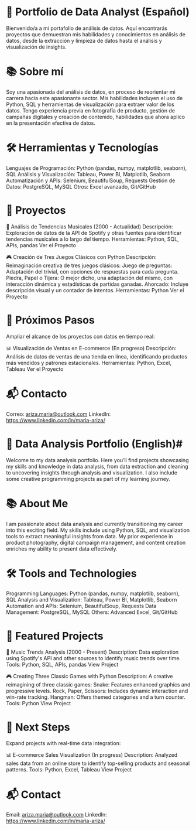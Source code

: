 # 🎯 Portfolio de Data Analyst (Español) #
Bienvenido/a a mi portafolio de análisis de datos. Aquí encontrarás proyectos que demuestran mis habilidades y conocimientos en análisis de datos, desde la extracción y limpieza de datos hasta el análisis y visualización de insights.

# 📚 Sobre mí #
Soy una apasionada del análisis de datos, en proceso de reorientar mi carrera hacia este apasionante sector. Mis habilidades incluyen el uso de Python, SQL y herramientas de visualización para extraer valor de los datos. Tengo experiencia previa en fotografía de producto, gestión de campañas digitales y creación de contenido, habilidades que ahora aplico en la presentación efectiva de datos.

# 🛠️ Herramientas y Tecnologías #
Lenguajes de Programación: Python (pandas, numpy, matplotlib, seaborn), SQL
Análisis y Visualización: Tableau, Power BI, Matplotlib, Seaborn
Automatización y APIs: Selenium, BeautifulSoup, Requests
Gestión de Datos: PostgreSQL, MySQL
Otros: Excel avanzado, Git/GitHub

# 📁 Proyectos #
🎵 Análisis de Tendencias Musicales (2000 - Actualidad)
Descripción: Exploración de datos de la API de Spotify y otras fuentes para identificar tendencias musicales a lo largo del tiempo.
Herramientas: Python, SQL, APIs, pandas
Ver el Proyecto

🎮 Creación de Tres Juegos Clásicos con Python
Descripción: Reimaginación creativa de tres juegos clásicos:
Juego de preguntas: Adaptación del trivial, con opciones de respuestas para cada pregunta.
Piedra, Papel o Tijera: O mejor dicho, una adaptación del mismo, con interacción dinámica y estadísticas de partidas ganadas.
Ahorcado: Incluye descripción visual y un contador de intentos.
Herramientas: Python
Ver el Proyecto

# 🚀 Próximos Pasos #
Ampliar el alcance de los proyectos con datos en tiempo real:

📊 Visualización de Ventas en E-commerce (En progreso)
Descripción: Análisis de datos de ventas de una tienda en línea, identificando productos más vendidos y patrones estacionales.
Herramientas: Python, Excel, Tableau
Ver el Proyecto

# 📬 Contacto #
Correo: ariza.maria@outlook.com
LinkedIn: https://www.linkedin.com/in/maria-ariza/

# 🎯 Data Analysis Portfolio (English)#
Welcome to my data analysis portfolio. Here you’ll find projects showcasing my skills and knowledge in data analysis, from data extraction and cleaning to uncovering insights through analysis and visualization. I also include some creative programming projects as part of my learning journey.

# 📚 About Me #
I am passionate about data analysis and currently transitioning my career into this exciting field. My skills include using Python, SQL, and visualization tools to extract meaningful insights from data. My prior experience in product photography, digital campaign management, and content creation enriches my ability to present data effectively.

# 🛠️ Tools and Technologies #
Programming Languages: Python (pandas, numpy, matplotlib, seaborn), SQL
Analysis and Visualization: Tableau, Power BI, Matplotlib, Seaborn
Automation and APIs: Selenium, BeautifulSoup, Requests
Data Management: PostgreSQL, MySQL
Others: Advanced Excel, Git/GitHub

# 📁 Featured Projects #

🎵 Music Trends Analysis (2000 - Present)
Description: Data exploration using Spotify's API and other sources to identify music trends over time.
Tools: Python, SQL, APIs, pandas
View Project

🎮 Creating Three Classic Games with Python
Description: A creative reimagining of three classic games:
Snake: Features enhanced graphics and progressive levels.
Rock, Paper, Scissors: Includes dynamic interaction and win-rate tracking.
Hangman: Offers themed categories and a turn counter.
Tools: Python
View Project

# 🚀 Next Steps #
Expand projects with real-time data integration:

📊 E-commerce Sales Visualization (In progress)
Description: Analyzed sales data from an online store to identify top-selling products and seasonal patterns.
Tools: Python, Excel, Tableau
View Project

# 📬 Contact #
Email: ariza.maria@outlook.com
LinkedIn: https://www.linkedin.com/in/maria-ariza/

